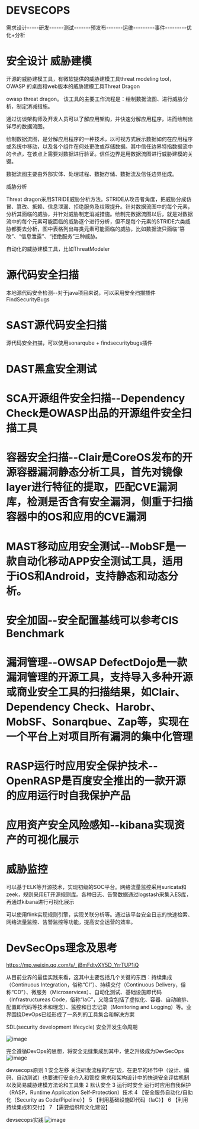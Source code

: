 # DEVSECOPS
需求设计-----研发------测试-------预发布-------运维---------事件---------优化+分析
# 安全设计  威胁建模
开源的威胁建模工具，有微软提供的威胁建模工具threat modeling tool，OWASP 的桌面和web版本的威胁建模工具Threat Dragon


owasp threat dragon。 该工具的主要工作流程是：绘制数据流图、进行威胁分析，制定消减措施。

通过访谈架构师及开发人员可以了解应用架构，并快速分解应用程序，进而绘制出详尽的数据流图。

绘制数据流图，是分解应用程序的一种技术，以可视方式展示数据如何在应用程序或系统中移动，以及各个组件在何处更改或存储数据。其中信任边界特指数据流中的卡点，在该点上需要对数据进行验证。信任边界是用数据流图进行威胁建模的关键。



数据流图主要由外部实体、处理过程、数据存储、数据流及信任边界组成。


威胁分析


Threat dragon采用STRIDE威胁分析方法。STRIDE从攻击者角度，把威胁分成仿冒、篡改、抵赖、信息泄漏、拒绝服务及权限提升。针对数据流图中的每个元素，分析其面临的威胁，并针对威胁制定消减措施。绘制完数据流图以后，就是对数据流中的每个元素可能面临的威胁逐个进行分析，但不是每个元素的STRIDE六类威胁都要去分析，图中表格列出每类元素可能面临的威胁，比如数据流只面临“篡改”、“信息泄露”、“拒绝服务”三种威胁。


自动化的威胁建模工具，比如ThreatModeler


# 源代码安全扫描


本地源代码安全检测--对于java项目来说，可以采用安全扫描插件FindSecurityBugs


# SAST源代码安全扫描


源代码安全扫描，可以使用sonarqube + findsecuritybugs插件


# DAST黑盒安全测试


# SCA开源组件安全扫描--Dependency Check是OWASP出品的开源组件安全扫描工具


# 容器安全扫描--Clair是CoreOS发布的开源容器漏洞静态分析工具，首先对镜像layer进行特征的提取，匹配CVE漏洞库，检测是否含有安全漏洞，侧重于扫描容器中的OS和应用的CVE漏洞



# MAST移动应用安全测试--MobSF是一款自动化移动APP安全测试工具，适用于iOS和Android，支持静态和动态分析。



# 安全加固--安全配置基线可以参考CIS Benchmark


# 漏洞管理--OWSAP DefectDojo是一款漏洞管理的开源工具，支持导入多种开源或商业安全工具的扫描结果，如Clair、Dependency Check、Harobr、MobSF、Sonarqbue、Zap等，实现在一个平台上对项目所有漏洞的集中化管理


# RASP运行时应用安全保护技术--OpenRASP是百度安全推出的一款开源的应用运行时自我保护产品



# 应用资产安全风险感知--kibana实现资产的可视化展示


# 威胁监控


可以基于ELK等开源技术，实现初级的SOC平台。网络流量监控采用suricata和zeek，规则采用ET开源规则库。各种日志、告警数据通过logstash采集入ES库，再通过kibana进行可视化展示

可以使用flink实现规则引擎，实现关联分析等。通过该平台安全日志的快速检索、网络流量监控、告警监控等功能，提高安全运营的效率。



# DevSecOps理念及思考
https://mp.weixin.qq.com/s/_jBmFdtyXY5D_YrrTUP1iQ

从目前业界的最佳实践来看，这其中主要包括几个关键的东西：持续集成（Continuous Integration，俗称“CI”）、持续交付（Continuous Delivery，俗称“CD”）、微服务（Microservices）、自动化测试、基础设施即代码（Infrastructureas Code，俗称“IaC”，又隐含包括了虚拟化、容器、自动编排、配置即代码等技术和理念）、监控和日志记录（Monitoring and Logging）等。业界围绕DevOps已经形成了一系列的工具集合和解决方案


SDL(security  development lifecycle) 安全开发生命周期

![image](https://user-images.githubusercontent.com/7948479/231744048-e0ed8cb9-5553-4095-84de-12b43c1d3ebe.png)

完全遵循DevOps的思想，将安全无缝集成到其中，使之升级成为DevSecOps
![image](https://user-images.githubusercontent.com/7948479/231745561-bba22ea9-3c69-4326-8e31-85fd46cfa8bd.png)

devsecops原则
1          安全左移
关注研发流程的“左”边，在更早的环节中（设计、编码、自动测试）也要进行安全介入和管控
需求和架构设计中的快速安全评估机制以及简易威胁建模方法论和工具集
2          默认安全
3          运行时安全
运行时应用自我保护（RASP，Runtime Application Self-Protection）技术
4          【安全服务自动化/自助化（Security as Code/Pipeline）】
5           【利用基础设施即代码（IaC）】
6            【利用持续集成和交付】
7           【需要组织和文化建设】

devsecops实践
![image](https://user-images.githubusercontent.com/7948479/231747563-dde74113-f2db-4209-99dc-bfc26b563fe5.png)



